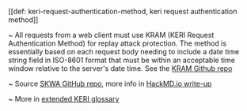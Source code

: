 [[def: keri-request-authentication-method, keri request authentication method]]

~ All requests from a web client must use KRAM (KERI Request Authentication Method) for replay attack protection. The method is essentially based on each request body needing to include a date time string field in ISO-8601 format that must be within an acceptable time window relative to the server's date time. See the [KRAM Github repo](https://github.com/WebOfTrust/kram/blob/main/README.md)

~ Source [SKWA GitHub repo](https://github.com/WebOfTrust/skwa), more info in [HackMD.io write-up](https://hackmd.io/ZbVAbNK1SPyT90-oNwN_cw)

~ More in <a href="https://weboftrust.github.io/WOT-terms/docs/glossary/keri-request-authentication-method">extended KERI glossary</a>
